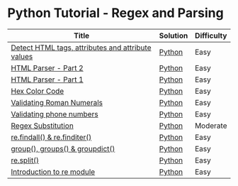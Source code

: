 # Python Tutorial - Regex and Parsing

| Title | Solution | Difficulty |
| ----- | -------- | ---------- |
| [Detect HTML tags, attributes and attribute values](https://www.hackerrank.com/challenges/detect-html-tags-attributes-and-attribute-values) | [Python](./Detect%20HTML%20tags,%20attributes%20and%20attribute%20values/main.py) | Easy |
| [HTML Parser - Part 2](https://www.hackerrank.com/challenges/html-parser-part-2) | [Python](./HTML%20Parser%20-%20Part%202/main.py) | Easy |
| [HTML Parser - Part 1](https://www.hackerrank.com/challenges/html-parser-part-1) | [Python](./HTML%20Parser%20-%20Part%201/main.py) | Easy |
| [Hex Color Code](https://www.hackerrank.com/challenges/hex-color-code) | [Python](./Hex%20Color%20Code/main.py) | Easy |
| [Validating Roman Numerals](https://www.hackerrank.com/challenges/validate-a-roman-number) | [Python](./Validating%20Roman%20Numerals/main.py) | Easy |
| [Validating phone numbers](https://www.hackerrank.com/challenges/validating-the-phone-number) | [Python](./Validating%20phone%20numbers/main.py) | Easy |
| [Regex Substitution](https://www.hackerrank.com/challenges/re-sub-regex-substitution) | [Python](./Regex%20Substitution/main.py) | Moderate |
| [re.findall() & re.finditer()](https://www.hackerrank.com/challenges/re-findall-re-finditer) | [Python](./re.findall()%20&%20re.finditer()) | Easy |
| [group(), groups() & groupdict()](https://www.hackerrank.com/challenges/re-group-groups) | [Python](./group(),%20groups()%20&%20groupdict()/main.py) | Easy |
| [re.split()](https://www.hackerrank.com/challenges/re-split) | [Python](./re.split()/main.py) | Easy |
| [Introduction to re module](https://www.hackerrank.com/challenges/introduction-to-regex) | [Python](./Introduction%20to%20re%20module/main.py) | Easy |
